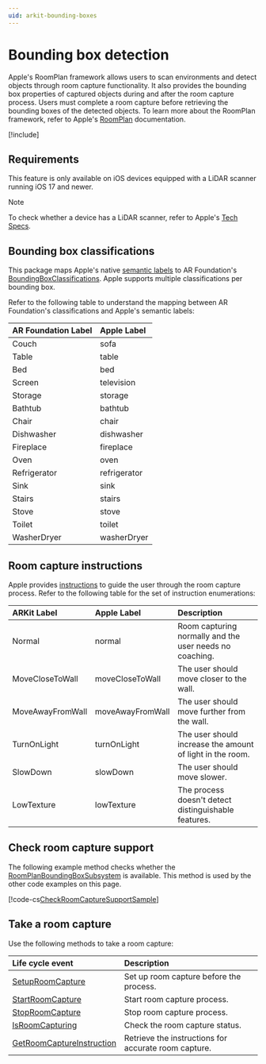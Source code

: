 ```yaml
---
uid: arkit-bounding-boxes
---
```

# Bounding box detection

Apple's RoomPlan framework allows users to scan environments and detect objects through room capture functionality. It also provides the bounding box properties of captured objects during and after the room capture process. Users must complete a room capture before retrieving the bounding boxes of the detected objects. To learn more about the RoomPlan framework, refer to Apple's [RoomPlan](https://developer.apple.com/documentation/roomplan) documentation.

[!include[](snippets/arf-docs-tip.md)]

## Requirements

This feature is only available on iOS devices equipped with a LiDAR scanner running iOS 17 and newer.

> [!NOTE]
> To check whether a device has a LiDAR scanner, refer to Apple's [Tech Specs](https://support.apple.com/en_US/specs).

## Bounding box classifications

This package maps Apple's native [semantic labels](https://developer.apple.com/documentation/roomplan/capturedroom/object/category-swift.enum) to AR Foundation's [BoundingBoxClassifications](xref:UnityEngine.XR.ARFoundation.ARBoundingBox.classifications). Apple supports multiple classifications per bounding box.

Refer to the following table to understand the mapping between AR Foundation's classifications and Apple's semantic labels:

| AR Foundation Label | Apple Label  |
|:--------------------|:-------------|
| Couch               | sofa         |
| Table               | table        |
| Bed                 | bed          |
| Screen              | television   |
| Storage             | storage      |
| Bathtub             | bathtub      |
| Chair               | chair        |
| Dishwasher          | dishwasher   |
| Fireplace           | fireplace    |
| Oven                | oven         |
| Refrigerator        | refrigerator |
| Sink                | sink         |
| Stairs              | stairs       |
| Stove               | stove        |
| Toilet              | toilet       |
| WasherDryer         | washerDryer  |

## Room capture instructions

Apple provides [instructions](https://developer.apple.com/documentation/roomplan/roomcapturesession/instruction) to guide the user through the room capture process. Refer to the following table for the set of instruction enumerations:

| ARKit Label      | Apple Label      | Description                                               |
|:-----------------|:-----------------|:----------------------------------------------------------|
| Normal           | normal           | Room capturing normally and the user needs no coaching.   |
| MoveCloseToWall  | moveCloseToWall  | The user should move closer to the wall.                  |
| MoveAwayFromWall | moveAwayFromWall | The user should move further from the wall.               |
| TurnOnLight      | turnOnLight      | The user should increase the amount of light in the room. |
| SlowDown         | slowDown         | The user should move slower.                              |
| LowTexture       | lowTexture       | The process doesn't detect distinguishable features.      |

## Check room capture support

The following example method checks whether the [RoomPlanBoundingBoxSubsystem](xref:UnityEngine.XR.ARKit.RoomPlanBoundingBoxSubsystem) is available. This method is used by the other code examples on this page.

[!code-cs[CheckRoomCaptureSupportSample](../Tests/Runtime/CodeSamples/RoomPlanBoundingBoxSubsystemTests.cs#CheckRoomCaptureSupportSample)]

## Take a room capture

Use the following methods to take a room capture:

| Life cycle event                                                                                                                                               | Description                                          |
|:---------------------------------------------------------------------------------------------------------------------------------------------------------------|:-----------------------------------------------------|
| [SetupRoomCapture](xref:UnityEngine.XR.ARKit.RoomPlanBoundingBoxSubsystem.SetupRoomCapture)                                                                    | Set up room capture before the process.              |
| [StartRoomCapture](xref:UnityEngine.XR.ARKit.RoomPlanBoundingBoxSubsystem.StartRoomCapture)                                                                    | Start room capture process.                          |
| [StopRoomCapture](xref:UnityEngine.XR.ARKit.RoomPlanBoundingBoxSubsystem.StopRoomCapture)                                                                      | Stop room capture process.                           |
| [IsRoomCapturing](xref:UnityEngine.XR.ARKit.RoomPlanBoundingBoxSubsystem.IsRoomCapturing)                                                                      | Check the room capture status.                       |
| [GetRoomCaptureInstruction](xref:UnityEngine.XR.ARKit.RoomPlanBoundingBoxSubsystem.GetRoomCaptureInstruction(UnityEngine.XR.ARKit.XRBoundingBoxInstructions@)) | Retrieve the instructions for accurate room capture. |
